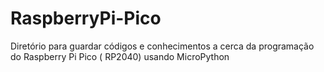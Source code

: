 # RaspberryPi-Pico
Diretório para guardar códigos e conhecimentos a cerca da programação do Raspberry Pi Pico ( RP2040) usando MicroPython
